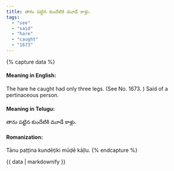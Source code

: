 ```yaml
---
title: తాను పట్టిన కుందేటికి మూడే కాళ్లు.
tags:
  - "see"
  - "said"
  - "hare"
  - "caught"
  - "1673"
---
```


{% capture data %}
#### Meaning in English:
The hare he caught had only three legs.
(See No. 1673. )
Said of a pertinaceous person.

#### Meaning in Telugu:
తాను పట్టిన కుందేటికి మూడే కాళ్లు.

#### Romanization:
Tānu paṭṭina kundēṭiki mūḍē kāḷlu.
{% endcapture %}

{{ data | markdownify }}


